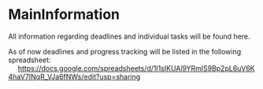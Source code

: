 # MainInformation
All information regarding deadlines and individual tasks will be found here.

As of now deadlines and progress tracking will be listed in the following spreadsheet: &nbsp;&nbsp;&nbsp;&nbsp;&nbsp;https://docs.google.com/spreadsheets/d/1l1sIKUAl9YRmlS9Bp2pL6uV6K4haV7INqR_VJa6fNWs/edit?usp=sharing
